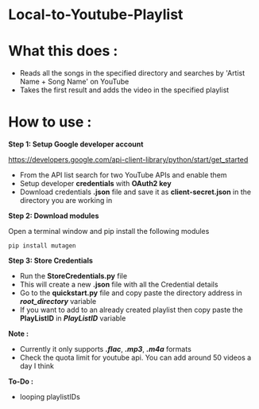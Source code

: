 # Local-to-Youtube-Playlist

# What this does : 
 - Reads all the songs in the specified directory and searches by 'Artist Name + Song Name' on YouTube
 - Takes the first result and adds the video in the specified playlist

# How to use :

**Step 1: Setup Google developer account**

https://developers.google.com/api-client-library/python/start/get_started

- From the API list search for two YouTube APIs and enable them
- Setup developer **credentials** with **OAuth2 key**
- Download credentials **.json** file and save it as **client-secret.json** in the directory you are working in

**Step 2: Download modules**

  Open a terminal window and pip install the following modules

    pip install mutagen

**Step 3: Store Credentials**

  -  Run the **StoreCredentials.py** file
  -  This will create a new **.json** file with all the Credential details
  -  Go to the **quickstart.py** file and copy paste the directory address in ***root_directory*** variable 
  -  If you want to add to an already created playlist then copy paste the **PlayListID** in ***PlayListID*** variable

**Note  :**

 - Currently it only supports ***.flac***, ***.mp3***, ***.m4a*** formats
 - Check the quota limit for youtube api. You can add around 50 videos a day I think
 
 
**To-Do :**

- looping playlistIDs


